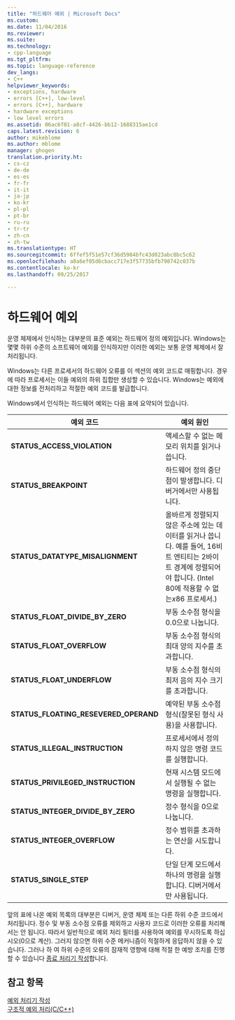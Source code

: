 ```yaml
---
title: "하드웨어 예외 | Microsoft Docs"
ms.custom: 
ms.date: 11/04/2016
ms.reviewer: 
ms.suite: 
ms.technology:
- cpp-language
ms.tgt_pltfrm: 
ms.topic: language-reference
dev_langs:
- C++
helpviewer_keywords:
- exceptions, hardware
- errors [C++], low-level
- errors [C++], hardware
- hardware exceptions
- low level errors
ms.assetid: 06ac6f01-a8cf-4426-bb12-1688315ae1cd
caps.latest.revision: 6
author: mikeblome
ms.author: mblome
manager: ghogen
translation.priority.ht:
- cs-cz
- de-de
- es-es
- fr-fr
- it-it
- ja-jp
- ko-kr
- pl-pl
- pt-br
- ru-ru
- tr-tr
- zh-cn
- zh-tw
ms.translationtype: HT
ms.sourcegitcommit: 6ffef5f51e57cf36d5984bfc43d023abc8bc5c62
ms.openlocfilehash: a8a6ef05d6cbacc717e3f57735bfb798742c037b
ms.contentlocale: ko-kr
ms.lasthandoff: 09/25/2017

---
```

# <a name="hardware-exceptions"></a>하드웨어 예외
운영 체제에서 인식하는 대부분의 표준 예외는 하드웨어 정의 예외입니다. Windows는 몇몇 하위 수준의 소프트웨어 예외를 인식하지만 이러한 예외는 보통 운영 체제에서 잘 처리됩니다.  
  
 Windows는 다른 프로세서의 하드웨어 오류를 이 섹션의 예외 코드로 매핑합니다. 경우에 따라 프로세서는 이들 예외의 하위 집합만 생성할 수 있습니다. Windows는 예외에 대한 정보를 전처리하고 적절한 예외 코드를 발급합니다.  
  
 Windows에서 인식하는 하드웨어 예외는 다음 표에 요약되어 있습니다.  
  
|예외 코드|예외 원인|  
|--------------------|------------------------|  
|**STATUS_ACCESS_VIOLATION**|액세스할 수 없는 메모리 위치를 읽거나 씁니다.|  
|**STATUS_BREAKPOINT**|하드웨어 정의 중단점이 발생합니다. 디버거에서만 사용됩니다.|  
|**STATUS_DATATYPE_MISALIGNMENT**|올바르게 정렬되지 않은 주소에 있는 데이터를 읽거나 씁니다. 예를 들어, 16비트 엔티티는 2바이트 경계에 정렬되어야 합니다. (Intel 80에 적용할 수 없는*x*86 프로세서.)|  
|**STATUS_FLOAT_DIVIDE_BY_ZERO**|부동 소수점 형식을 0.0으로 나눕니다.|  
|**STATUS_FLOAT_OVERFLOW**|부동 소수점 형식의 최대 양의 지수를 초과합니다.|  
|**STATUS_FLOAT_UNDERFLOW**|부동 소수점 형식의 최저 음의 지수 크기를 초과합니다.|  
|**STATUS_FLOATING_RESEVERED_OPERAND**|예약된 부동 소수점 형식(잘못된 형식 사용)을 사용합니다.|  
|**STATUS_ILLEGAL_INSTRUCTION**|프로세서에서 정의하지 않은 명령 코드를 실행합니다.|  
|**STATUS_PRIVILEGED_INSTRUCTION**|현재 시스템 모드에서 실행될 수 없는 명령을 실행합니다.|  
|**STATUS_INTEGER_DIVIDE_BY_ZERO**|정수 형식을 0으로 나눕니다.|  
|**STATUS_INTEGER_OVERFLOW**|정수 범위를 초과하는 연산을 시도합니다.|  
|**STATUS_SINGLE_STEP**|단일 단계 모드에서 하나의 명령을 실행합니다. 디버거에서만 사용됩니다.|  
  
 앞의 표에 나온 예외 목록의 대부분은 디버거, 운영 체제 또는 다른 하위 수준 코드에서 처리됩니다. 정수 및 부동 소수점 오류를 제외하고 사용자 코드로 이러한 오류를 처리해서는 안 됩니다. 따라서 일반적으로 예외 처리 필터를 사용하여 예외를 무시하도록 하십시오(0으로 계산). 그러지 않으면 하위 수준 메커니즘이 적절하게 응답하지 않을 수 있습니다. 그러나 하 여 하위 수준의 오류의 잠재적 영향에 대해 적절 한 예방 조치를 진행할 수 있습니다 [종료 처리기 작성](../cpp/writing-a-termination-handler.md)합니다.  
  
## <a name="see-also"></a>참고 항목  
 [예외 처리기 작성](../cpp/writing-an-exception-handler.md)   
 [구조적 예외 처리(C/C++)](../cpp/structured-exception-handling-c-cpp.md)
